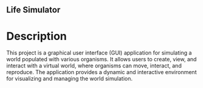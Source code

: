 ## Life Simulator

# Description
This project is a graphical user interface (GUI) application for simulating a world populated with various organisms. 
It allows users to create, view, and interact with a virtual world, where organisms can move, interact, and reproduce. 
The application provides a dynamic and interactive environment for visualizing and managing the world simulation.
